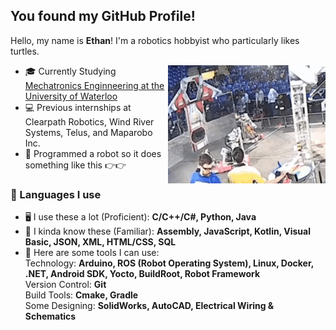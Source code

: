 ## You found my GitHub Profile!

<!--
<p align="center">
 <img align="center" width="420px" src="https://github.com/ethanckim/ethanckim/blob/master/media/turtle.png" />
</p> 
-->

Hello, my name is <b>Ethan</b>! I'm a robotics hobbyist who particularly likes turtles.

<img align="right" alt="GIF" src="https://github.com/ethanckim/ethanckim/blob/master/media/robot.gif" />

 - 🎓 Currently Studying <a href="https://uwaterloo.ca/mechanical-mechatronics-engineering/">Mechatronics Enginneering at the University of Waterloo</a>
 - 💻 Previous internships at Clearpath Robotics, Wind River Systems, Telus, and Maparobo Inc.
 - 🤖 Programmed a robot so it does something like this 👉👉

### 💬 Languages I use

 - 🖥 I use these a lot (Proficient):
    **C/C++/C#, Python, Java**
 - 💭 I kinda know these (Familiar):
    **Assembly, JavaScript, Kotlin, Visual Basic, JSON, XML, HTML/CSS, SQL**
 - 🔨 Here are some tools I can use:
    <br>
    Technology: **Arduino, ROS (Robot Operating System), Linux, Docker, .NET, Android SDK, Yocto, BuildRoot, Robot Framework**
    <br>
    Version Control: **Git**
    <br>
    Build Tools: **Cmake, Gradle**
    <br>
    Some Designing: **SolidWorks, AutoCAD, Electrical Wiring & Schematics**
 
<!--
### 📫 Find me on LinkedIn!
<p align="left">
 <a href=https://www.linkedin.com/in/ethanckim/>
  <img align="left" alt="Ethan's LinkedIn" width=22px src=https://simpleicons.org/icons/linkedin.svg>
 </a>
https://www.linkedin.com/in/ethanckim
</p>
<br>
<br>
-->

<!--
[![Ethan's github stats](https://github-readme-stats.vercel.app/api?username=ethanckim&show_icons=true&theme=gotham)](https://github.com/anuraghazra/github-readme-stats)
-->
